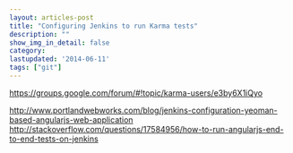 ```yaml
---
layout: articles-post
title: "Configuring Jenkins to run Karma tests"
description: ""
show_img_in_detail: false
category: 
lastupdated: '2014-06-11'
tags: ["git"]
---
```


https://groups.google.com/forum/#!topic/karma-users/e3by6X1iQyo

http://www.portlandwebworks.com/blog/jenkins-configuration-yeoman-based-angularjs-web-application
http://stackoverflow.com/questions/17584956/how-to-run-angularjs-end-to-end-tests-on-jenkins
